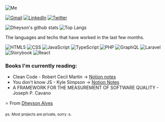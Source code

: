 ![Me](https://i.ibb.co/tLgn2j3/Facebook-Cover-1.png)

[![Gmail](https://img.shields.io/badge/-GMAIL-D14836?style=for-the-badge&logo=gmail&logoColor=white)](mailto:dheyson10@gmail.com)
[![LinkedIn](https://img.shields.io/badge/-LINKEDIN-0077B5?style=for-the-badge&logo=linkedin&logoColor=white)](https://www.linkedin.com/in/dheysonalvess/)
[![Twitter](https://img.shields.io/badge/-TWITTER-0077B5?style=for-the-badge&logo=twitter&logoColor=white)](https://twitter.com/DheysonAlves2)

![Dheyson's github stats](https://github-readme-stats.vercel.app/api?username=Dheyson) ![Top Langs](https://github-readme-stats.vercel.app/api/top-langs/?username=Dheyson&layout=compact)

The languages and techs that have worked in the last few months.

![HTML5](https://img.shields.io/badge/-HTML5-000000?style=flat&logo=html5)
![CSS](https://img.shields.io/badge/-CSS-000000?style=flat&logo=CSS)
![JavaScript](https://img.shields.io/badge/-JavaScript-000000?style=flat&logo=javascript)
![TypeScript](https://img.shields.io/badge/-TypeScript-000000?style=flat&logo=typescript&logoColor=3178c6)
![PHP](https://img.shields.io/badge/-Php-000000?style=flat&logo=php&logoColor=3178c6)
![GraphQL](https://img.shields.io/badge/-GraphQL-222222?style=flat&logo=GraphQL&logoColor=E10098)
![Laravel](https://img.shields.io/badge/-Laravel-222222?style=flat&logo=Laravel&logoColor=E10098)
![Storybook](https://img.shields.io/badge/-Storybook-222222?style=flat&logo=Storybook&logoColor=E10098)
![React](https://img.shields.io/badge/-React-222222?style=flat&logo=React&logoColor=61DAFB)

### Books I'm currently reading:
- Clean Code - Robert Cecil Martin -> [Notion notes](https://www.notion.so/bbbe58d00a20461787625a52cabce360?v=5137e361469c401b87b302c008200e2d)
- You don't know JS - Kyle Simpson -> [Notion Notes](https://www.notion.so/You-don-t-Know-JS-YDKJS-b41cf4cc3fd049658bfad623a091ce9a)
- A FRAMEWORK FOR THE MEASUREMENT OF SOFTWARE QUALITY - Joseph P. Cavano 

⭐️ From [Dheyson Alves](https://github.com/Dheyson/)

<small>ps. Most projects are private, sorry :s.</small>
